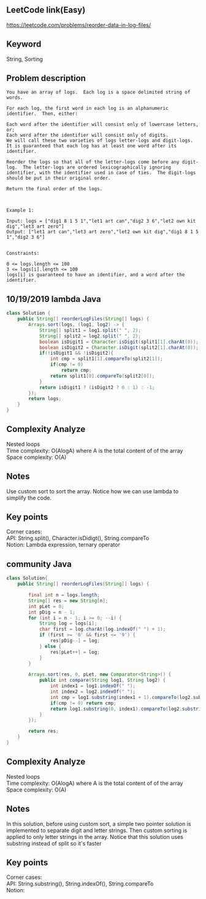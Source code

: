 ## LeetCode link(Easy)
https://leetcode.com/problems/reorder-data-in-log-files/

## Keyword
String, Sorting

## Problem description
```
You have an array of logs.  Each log is a space delimited string of words.

For each log, the first word in each log is an alphanumeric identifier.  Then, either:

Each word after the identifier will consist only of lowercase letters, or;
Each word after the identifier will consist only of digits.
We will call these two varieties of logs letter-logs and digit-logs.  It is guaranteed that each log has at least one word after its identifier.

Reorder the logs so that all of the letter-logs come before any digit-log.  The letter-logs are ordered lexicographically ignoring identifier, with the identifier used in case of ties.  The digit-logs should be put in their original order.

Return the final order of the logs.

 

Example 1:

Input: logs = ["dig1 8 1 5 1","let1 art can","dig2 3 6","let2 own kit dig","let3 art zero"]
Output: ["let1 art can","let3 art zero","let2 own kit dig","dig1 8 1 5 1","dig2 3 6"]
 

Constraints:

0 <= logs.length <= 100
3 <= logs[i].length <= 100
logs[i] is guaranteed to have an identifier, and a word after the identifier.
```

## 10/19/2019 lambda Java

```java
class Solution {
    public String[] reorderLogFiles(String[] logs) {
        Arrays.sort(logs, (log1, log2) -> {
            String[] split1 = log1.split(" ", 2);
            String[] split2 = log2.split(" ", 2);
            boolean isDigit1 = Character.isDigit(split1[1].charAt(0));
            boolean isDigit2 = Character.isDigit(split2[1].charAt(0));
            if(!isDigit1 && !isDigit2){
                int cmp = split1[1].compareTo(split2[1]);
                if(cmp != 0)
                    return cmp;
                return split1[0].compareTo(split2[0]);
            }
            return isDigit1 ? (isDigit2 ? 0 : 1) : -1;
        });
        return logs;
    }
}
```
## Complexity Analyze
Nested loops\
Time complexity: O(AlogA) where A is the total content of of the array\
Space complexity: O(A)

## Notes
Use custom sort to sort the array. Notice how we can use lambda to simplify the code.

## Key points
Corner cases:\
API: String.split(), Character.isDidigt(), String.compareTo\
Notion: Lambda expression, ternary operator

## community Java
```java
class Solution{
    public String[] reorderLogFiles(String[] logs) {

        final int n = logs.length;
        String[] res = new String[n];
        int pLet = 0;
        int pDig = n - 1;
        for (int i = n - 1; i >= 0; --i) {
            String log = logs[i];
            char first = log.charAt(log.indexOf(" ") + 1);
            if (first >= '0' && first <= '9') {
                res[pDig--] = log;
            } else {
                res[pLet++] = log;
            }
        }

        Arrays.sort(res, 0, pLet, new Comparator<String>() {
            public int compare(String log1, String log2) {
                int index1 = log1.indexOf(" ");
                int index2 = log2.indexOf(" ");
                int cmp = log1.substring(index1 + 1).compareTo(log2.substring(index2 + 1));
                if(cmp != 0) return cmp;
                return log1.substring(0, index1).compareTo(log2.substring(0, index2));
            }
        });

        return res;
    }
}
```
## Complexity Analyze
Nested loops\
Time complexity: O(AlogA) where A is the total content of of the array\
Space complexity: O(A)

## Notes
In this solution, before using custom sort, a simple two pointer solution is implemented to separate digit and letter strings. Then custom sorting is applied to only letter strings in the array. Notice that this solution uses substring instead of split so it's faster

## Key points
Corner cases:\
API: String.substring(), String.indexOf(), String.compareTo\
Notion: